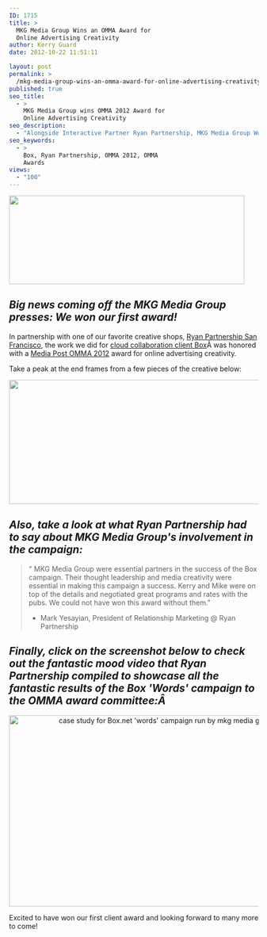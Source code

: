 ```yaml
---
ID: 1715
title: >
  MKG Media Group Wins an OMMA Award for
  Online Advertising Creativity
author: Kerry Guard
date: 2012-10-22 11:51:11

layout: post
permalink: >
  /mkg-media-group-wins-an-omma-award-for-online-advertising-creativity/
published: true
seo_title:
  - >
    MKG Media Group wins OMMA 2012 Award for
    Online Advertising Creativity
seo_description:
  - "Alongside Interactive Partner Ryan Partnership, MKG Media Group Won an OMMA 2012 Award for Online Advertising Creativity on the Box 'Words' Campaign"
seo_keywords:
  - >
    Box, Ryan Partnership, OMMA 2012, OMMA
    Awards
views:
  - "100"
---
```

<img class="size-full wp-image-1716 aligncenter" title="MediaPost's OMMA 2012 Award" src="http://mkgmediagroup.com/wp-content/uploads/2012/10/MediaPosts-OMMA-2012-Award.png" alt="" width="475" height="179" />
<h2 style="text-align: left;"><em>Big news coming off the MKG Media Group presses: We won our first award!</em></h2>
<p style="text-align: left;">In partnership with one of our favorite creative shops, <a href="http://www.ryanpartnership.com/" target="_blank">Ryan Partnership San Francisco</a>, the work we did for <a href="http://box.com" target="_blank">cloud collaboration client Box</a>Â was honored with a <a href="http://mediapost.com/ommaawards" target="_blank">Media Post OMMA 2012</a> award for online advertising creativity.</p>
<p style="text-align: left;">Take a peak at the end frames from a few pieces of the creative below:</p>
<p style="text-align: left;"><img class="size-full wp-image-1718 aligncenter" title="Box Words Campaign OMMA Award Winner Online Advertising Creativity" src="http://mkgmediagroup.com/wp-content/uploads/2012/10/Box-Words-Campaign-OMMA-Award-Winner-Online-Advertising-Creativity.jpg" alt="" width="637" height="251" /></p>

<h2><em>Also, take a look at what Ryan Partnership had to say about MKG Media Group's involvement in the campaign:</em></h2>
<blockquote>" MKG Media Group were essential partners in the success of the Box campaign. Their thought leadership and media creativity were essential in making this campaign a success. Kerry and Mike were on top of the details and negotiated great programs and rates with the pubs. We could not have won this award without them."

- Mark Yesayian, President of Relationship Marketing @ Ryan Partnership</blockquote>
<h2><em>Finally, click on the screenshot below to check out the fantastic mood video that Ryan Partnership compiled to showcase all the fantastic results of the Box 'Words' campaign to the OMMA award committee:Â </em></h2>
<p style="text-align: center;"><a href="http://vimeo.com/44129924" target="_blank"><img class="aligncenter  wp-image-1750" title="box words campaign ryan partnership mkg media group" src="http://mkgmediagroup.com/wp-content/uploads/2012/10/box-words-campaign-ryan-partnership-mkg-media-group.png" alt="case study for Box.net 'words' campaign run by mkg media group and ryan partnership" width="762" height="386" /></a></p>
Excited to have won our first client award and looking forward to many more to come!

&nbsp;
